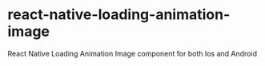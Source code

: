 # react-native-loading-animation-image
React Native Loading Animation Image component for both Ios and Android
